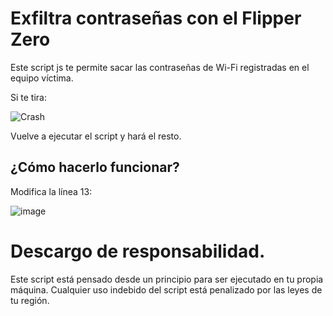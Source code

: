 # Exfiltra contraseñas con el Flipper Zero
Este script js te permite sacar las contraseñas de Wi-Fi registradas en el equipo víctima.

Si te tira:

![Crash](https://github.com/user-attachments/assets/7b6ab9f9-a99a-412a-9d5e-134b0036075f)

Vuelve a ejecutar el script y hará el resto.


## ¿Cómo hacerlo funcionar?


Modifica la línea 13:

![image](https://github.com/user-attachments/assets/1fdccb1f-e8a4-4cb1-bf29-4b4254de2b8c)



# Descargo de responsabilidad.


Este script está pensado desde un principio para ser ejecutado en tu propia máquina. Cualquier uso indebido del script está penalizado por las leyes de tu región.

